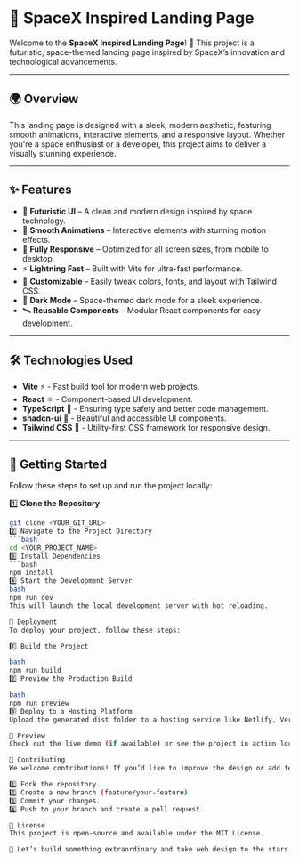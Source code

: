 
# 🚀 SpaceX Inspired Landing Page

Welcome to the **SpaceX Inspired Landing Page**! 🌌 This project is a futuristic, space-themed landing page inspired by SpaceX’s innovation and technological advancements.

---

## 🌍 Overview

This landing page is designed with a sleek, modern aesthetic, featuring smooth animations, interactive elements, and a responsive layout. Whether you're a space enthusiast or a developer, this project aims to deliver a visually stunning experience.

---

## ✨ Features

- 🌠 **Futuristic UI** – A clean and modern design inspired by space technology.  
- 🚀 **Smooth Animations** – Interactive elements with stunning motion effects.  
- 📱 **Fully Responsive** – Optimized for all screen sizes, from mobile to desktop.  
- ⚡ **Lightning Fast** – Built with Vite for ultra-fast performance.  
- 🎨 **Customizable** – Easily tweak colors, fonts, and layout with Tailwind CSS.  
- 🌌 **Dark Mode** – Space-themed dark mode for a sleek experience.  
- 🛰️ **Reusable Components** – Modular React components for easy development.  

---

## 🛠 Technologies Used

- **Vite** ⚡ - Fast build tool for modern web projects.  
- **React** ⚛️ - Component-based UI development.  
- **TypeScript** 📝 - Ensuring type safety and better code management.  
- **shadcn-ui** 🎨 - Beautiful and accessible UI components.  
- **Tailwind CSS** 💨 - Utility-first CSS framework for responsive design.  

---

## 🚀 Getting Started

Follow these steps to set up and run the project locally:

1️⃣ **Clone the Repository**  
```bash
git clone <YOUR_GIT_URL>
2️⃣ Navigate to the Project Directory
```bash
cd <YOUR_PROJECT_NAME>
3️⃣ Install Dependencies
```bash
npm install
4️⃣ Start the Development Server
bash
npm run dev
This will launch the local development server with hot reloading.

🚢 Deployment
To deploy your project, follow these steps:

1️⃣ Build the Project

bash
npm run build
2️⃣ Preview the Production Build

bash
npm run preview
3️⃣ Deploy to a Hosting Platform
Upload the generated dist folder to a hosting service like Netlify, Vercel, or GitHub Pages.

📸 Preview
Check out the live demo (if available) or see the project in action locally!

🤝 Contributing
We welcome contributions! If you’d like to improve the design or add features:

1️⃣ Fork the repository.
2️⃣ Create a new branch (feature/your-feature).
3️⃣ Commit your changes.
4️⃣ Push to your branch and create a pull request.

📜 License
This project is open-source and available under the MIT License.

🌠 Let’s build something extraordinary and take web design to the stars! 🚀✨

